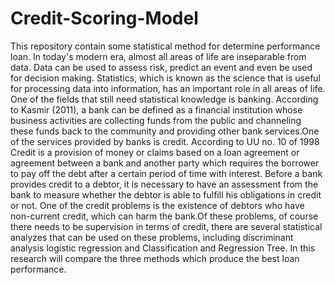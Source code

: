 # Credit-Scoring-Model
This repository contain some statistical method for determine performance loan.
In today's modern era, almost all areas of life are inseparable from data. Data can be used to assess risk, predict an event and even be used for decision making. Statistics, which is known as the science that is useful for processing data into information, has an important role in all areas of life. One of the fields that still need statistical knowledge is banking. According to Kasmir (2011), a bank can be defined as a financial institution whose business activities are collecting funds from the public and channeling these funds back to the community and providing other bank services.One of the services provided by banks is credit. According to UU no. 10 of 1998 Credit is a provision of money or claims based on a loan agreement or agreement between a bank and another party which requires the borrower to pay off the debt after a certain period of time with interest. Before a bank provides credit to a debtor, it is necessary to have an assessment from the bank to measure whether the debtor is able to fulfill his obligations in credit or not. One of the credit problems is the existence of debtors who have non-current credit, which can harm the bank.Of these problems, of course there needs to be supervision in terms of credit, there are several statistical analyzes that can be used on these problems, including discriminant analysis logistic regression and Classification and Regression Tree. In this research will compare the three methods which produce the best loan performance.
